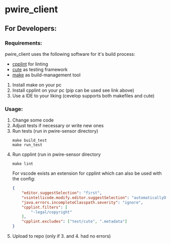 # pwire_client
## For Developers:
### Requirements:
pwire_client uses the following software for it's build process:
- [cpplint](https://github.com/cpplint/cpplint) for linting
- [cute](https://cute-test.com/) as testing framework
- [make](https://en.wikipedia.org/wiki/Make_(software)) as build-management tool

1. Install make on your pc
2. Install cpplint on your pc (pip can be used see link above)
3. Use a IDE to your liking (cevelop supports both makefiles and cute)

### Usage:
1. Change some code
2. Adjust tests if necessary or write new ones
3. Run tests (run in pwire-sensor directory)
    ```
    make build_test
    make run_test
    ```
4. Run cpplint (run in pwire-sensor directory
    ```
    make lint
    ```
    For vscode exists an extension for cpplint which can also be used with the config:
    ```json
    {
        "editor.suggestSelection": "first",
        "vsintellicode.modify.editor.suggestSelection": "automaticallyOverrodeDefaultValue",
        "java.errors.incompleteClasspath.severity": "ignore",
        "cpplint.filters": [
            "-legal/copyright"
        ],
        "cpplint.excludes": ["test/cute", ".metadata"]
    }
    ```
5. Upload to repo (only if 3. and 4. had no errors)
